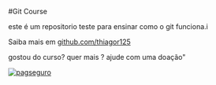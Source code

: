 #Git Course 

este é um repositorio teste para ensinar como o git funciona.i

Saiba mais em [github.com/thiagor125](http://github.com/thiagor125)

gostou do curso? quer mais ? ajude com uma doação"

[![pagseguro](https://pag.ae/7XMwEb4-v)](https://pag.ae/7XmwEb4-v)
